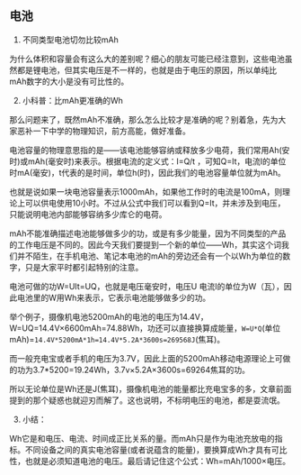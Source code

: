 ## 电池

1. 不同类型电池切勿比较mAh

为什么体积和容量会有这么大的差别呢？细心的朋友可能已经注意到，这些电池虽然都是锂电池，但其实电压是不一样的，也就是由于电压的原因，所以单纯比mAh数字的大小是没有可比性的。

2. 小科普：比mAh更准确的Wh

那么问题来了，既然mAh不准确，那么怎么比较才是准确的呢？别着急，先为大家恶补一下中学的物理知识，前方高能，做好准备。

电池容量的物理意思指的是——该电池能够容纳或释放多少电荷，我们常用Ah(安时)或mAh(毫安时)来表示。根据电流的定义式：I=Q/t ，可知Q=It，电流I的单位时mA(毫安)，t代表的是时间，单位h(时)，因此我们的电池容量单位就为mAh。

也就是说如果一块电池容量表示1000mAh，如果他工作时的电流是100mA，则理论上可以供电使用10小时。不过从公式中我们可以看到Q=It，并未涉及到电压，只能说明电池内部能够容纳多少库仑的电荷。

mAh不能准确描述电池能够做多少的功，或是有多少能量，因为不同类型的产品的工作电压是不同的。因此今天我们要提到一个新的单位——Wh，其实这个词我们并不陌生，在手机电池、笔记本电池的mAh的旁边还会有一个以Wh为单位的数字，只是大家平时都引起特别的注意。

电池可做的功W=UIt=UQ，也就是电压毫安时，电压U 电流I的单位为W（瓦），因此电池里的W用Wh来表示，它表示电池能够做多少的功。

举个例子，摄像机电池5200mAh的电池的电压为14.4V，W=UQ=14.4V×6600mAh=74.88Wh，功还可以直接换算成能量，`W=U*Q`(单位mAh)=`14.4V*5200mA*1h=14.4V*5.2A*3600s=269568J`(焦耳)。

而一般充电宝或者手机的电压为3.7V，因此上面的5200mAh移动电源理论上可做的功为3.7*5200=19.24Wh，3.7v×5.2A×3600s=69264焦耳的功。

所以无论单位是Wh还是J(焦耳)，摄像机电池的能量都比充电宝多的多，文章前面提到的那个疑惑也就迎刃而解了。这也说明，不标明电压的电池，都是耍流氓。

3. 小结：

Wh它是和电压、电流、时间成正比关系的量。而mAh只是作为电池充放电的指标。不同设备之间的真实电池容量(或者说蕴含的能量)，要换算成Wh才具有可比性，也就是必须知道电池的电压。最后请记住这个公式：Wh=mAh/1000×电压。
